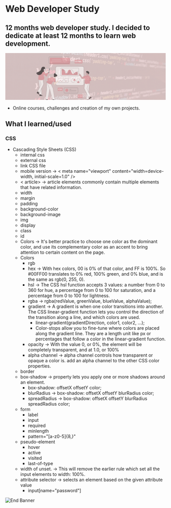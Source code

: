 # Web Developer Study
## 12 months web developer study. I decided to dedicate at least 12 months to learn web development.

![Begin Banner](/Documentation/top-1200x350.gif)

* Online courses, challenges and creation of my own projects.

## What I learned/used 
### CSS 
* Cascading Style Sheets (CSS) 
    * internal css
    * external css
    * link CSS file
    * mobile version -> < meta name="viewport" content="width=device-width, initial-scale=1.0" />
    * < article> -> article elements commonly contain multiple elements that have related information.
    * width
    * margin
    * padding
    * background-color
    * background-image
    * img 
    * display
    * class
    * id
    * Colors -> It's better practice to choose one color as the dominant color, and use its complementary color as an accent to bring attention to certain content on the page.
    * Colors
        * rgb
        * hex -> With hex colors, 00 is 0% of that color, and FF is 100%. So #00FF00 translates to 0% red, 100% green, and 0% blue, and is the same as rgb(0, 255, 0).
        * hsl -> The CSS hsl function accepts 3 values: a number from 0 to 360 for hue, a percentage from 0 to 100 for saturation, and a percentage from 0 to 100 for lightness.
        * rgba -> rgba(redValue, greenValue, blueValue, alphaValue);
        * gradient -> A gradient is when one color transitions into another. The CSS linear-gradient function lets you control the direction of the transition along a line, and which colors are used.
            * linear-gradient(gradientDirection, color1, color2, ...);
            * Color-stops allow you to fine-tune where colors are placed along the gradient line. They are a length unit like px or percentages that follow a color in the linear-gradient function.
        * opacity -> With the value 0, or 0%, the element will be completely transparent, and at 1.0, or 100%
        * alpha channel -> alpha channel controls how transparent or opaque a color is. add an alpha channel to the other CSS color properties.
    * border
    * box-shadow -> property lets you apply one or more shadows around an element.
        * box-shadow: offsetX offsetY color;
        * blurRadius ->  box-shadow: offsetX offsetY blurRadius color;
        * spreadRadius -> box-shadow: offsetX offsetY blurRadius spreadRadius color;
    * form
        * label
        * input
        * required
        * minlength
        * pattern="[a-z0-5]{8,}"
    * pseudo-element
        * hover
        * active
        * visited
        * last-of-type
    * width of unset. -> This will remove the earlier rule which set all the input elements to width: 100%.
    * attribute selector -> selects an element based on the given attribute value
        * input[name="password"]
        
        






    

![End Banner](/Documentation/botton-1200x350.gif)